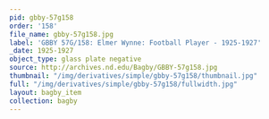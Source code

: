 ```yaml
---
pid: gbby-57g158
order: '158'
file_name: gbby-57g158.jpg
label: 'GBBY 57G/158: Elmer Wynne: Football Player - 1925-1927'
_date: 1925-1927
object_type: glass plate negative
source: http://archives.nd.edu/Bagby/GBBY-57g158.jpg
thumbnail: "/img/derivatives/simple/gbby-57g158/thumbnail.jpg"
full: "/img/derivatives/simple/gbby-57g158/fullwidth.jpg"
layout: bagby_item
collection: bagby
---
```

